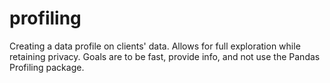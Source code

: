 # profiling
 Creating a data profile on clients' data. Allows for full exploration while retaining privacy. Goals are to be fast, provide info, and not use the Pandas Profiling package.
